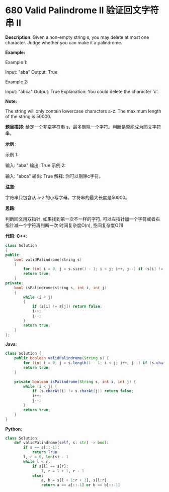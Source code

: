 # 680 Valid Palindrome II 验证回文字符串 Ⅱ

__Description__:
Given a non-empty string s, you may delete at most one character. Judge whether you can make it a palindrome.

__Example:__

Example 1:

Input: "aba"
Output: True

Example 2:

Input: "abca"
Output: True
Explanation: You could delete the character 'c'.

__Note:__

The string will only contain lowercase characters a-z. The maximum length of the string is 50000.

__题目描述__:
给定一个非空字符串 s，最多删除一个字符。判断是否能成为回文字符串。

__示例 :__

示例 1:

输入: "aba"
输出: True
示例 2:

输入: "abca"
输出: True
解释: 你可以删除c字符。

__注意:__

字符串只包含从 a-z 的小写字母。字符串的最大长度是50000。

__思路__:

判断回文用双指针, 如果找到第一次不一样的字符, 可以左指针加一个字符或者右指针减一个字符再判断一次
时间复杂度O(n), 空间复杂度O(1)

__代码__:
__C++__:

```C++
class Solution 
{
public:
    bool validPalindrome(string s) 
    {
        for (int i = 0, j = s.size() - 1; i < j; i++, j--) if (s[i] != s[j]) return isPalindrome(s, i + 1, j) or isPalindrome(s, i, j - 1);
        return true;
    }
private:
    bool isPalindrome(string s, int i, int j) 
    {
        while (i < j) 
        {
            if (s[i] != s[j]) return false;
            i++;
            j--;
        }  
        return true;
    }
};
```

__Java__:

```Java
class Solution {
    public boolean validPalindrome(String s) {
        for (int i = 0, j = s.length() - 1; i < j; i++, j--) if (s.charAt(i) != s.charAt(j)) return isPalindrome(s, i + 1, j) || isPalindrome(s, i, j - 1);
        return true;
    }
    
    private boolean isPalindrome(String s, int i, int j) {
        while (i < j) {
            if (s.charAt(i) != s.charAt(j)) return false;
            i++;
            j--;
        }  
        return true;
    }
}
```

__Python__:

```Python
class Solution:
    def validPalindrome(self, s: str) -> bool:
        if s == s[::-1]:
            return True
        l, r = 0, len(s) - 1
        while l < r:
            if s[l] == s[r]:
                l, r = l + 1, r - 1
            else:
                a, b = s[l + 1:r + 1], s[l:r]
                return a == a[::-1] or b == b[::-1]
```
